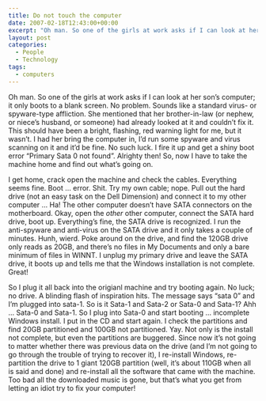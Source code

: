 ```yaml
---
title: Do not touch the computer
date: 2007-02-18T12:43:00+00:00
excerpt: "Oh man. So one of the girls at work asks if I can look at her son's computer; it only boots to a blank screen. No"
layout: post
categories:
  - People
  - Technology
tags:
  - computers
---
```

Oh man. So one of the girls at work asks if I can look at her son&#8217;s computer; it only boots to a blank screen. No problem. Sounds like a standard virus- or spyware-type affliction. She mentioned that her brother-in-law (or nephew, or niece&#8217;s husband, or someone) had already looked at it and couldn&#8217;t fix it. This should have been a bright, flashing, red warning light for me, but it wasn&#8217;t. I had her bring the computer in, I&#8217;d run some spyware and virus scanning on it and it&#8217;d be fine. No such luck. I fire it up and get a shiny boot error &#8220;Primary Sata 0 not found&#8221;. Alrighty then! So, now I have to take the machine home and find out what&#8217;s going on.

I get home, crack open the machine and check the cables. Everything seems fine. Boot &#8230; error. Shit. Try my own cable; nope. Pull out the hard drive (not an easy task on the Dell Dimension) and connect it to my other computer &#8230; Ha! The other computer doesn&#8217;t have SATA connectors on the motherboard. Okay, open the _other_ other computer, connect the SATA hard drive, boot up. Everything&#8217;s fine, the SATA drive is recognized. I run the anti-spyware and anti-virus on the SATA drive and it only takes a couple of minutes. Hunh, wierd. Poke around on the drive, and find the 120GB drive only reads as 20GB, and there&#8217;s no files in My Documents and only a bare minimum of files in WINNT. I unplug my primary drive and leave the SATA drive, it boots up and tells me that the Windows installation is not complete. Great!

So I plug it all back into the origianl machine and try booting again. No luck; no drive. A blinding flash of inspiration hits. The message says &#8220;sata 0&#8221; and I&#8217;m plugged into sata-1. So is it Sata-1 and Sata-2 or Sata-0 and Sata-1? Ahh &#8230; Sata-0 and Sata-1. So I plug into Sata-0 and start booting &#8230; incomplete Windows install. I put in the CD and start again. I check the partitions and find 20GB partitioned and 100GB not partitioned. Yay. Not only is the install not complete, but even the partitions are buggered. Since now it&#8217;s not going to matter whether there was previous data on the drive (and I&#8217;m not going to go through the trouble of trying to recover it), I re-install Windows, re-partition the drive to 1 giant 120GB partition (well, it&#8217;s about 110GB when all is said and done) and re-install all the software that came with the machine. Too bad all the downloaded music is gone, but that&#8217;s what you get from letting an idiot try to fix your computer!